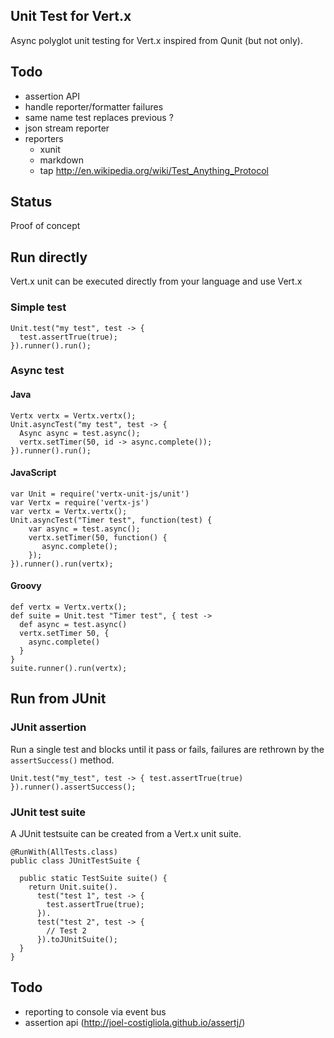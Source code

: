 ## Unit Test for Vert.x

Async polyglot unit testing for Vert.x inspired from Qunit (but not only).

## Todo

- assertion API
- handle reporter/formatter failures
- same name test replaces previous ?
- json stream reporter
- reporters
    - xunit
    - markdown
    - tap http://en.wikipedia.org/wiki/Test_Anything_Protocol

## Status

Proof of concept

## Run directly

Vert.x unit can be executed directly from your language and use Vert.x

### Simple test

~~~
Unit.test("my test", test -> {
  test.assertTrue(true);
}).runner().run();
~~~

### Async test

#### Java

~~~
Vertx vertx = Vertx.vertx();
Unit.asyncTest("my test", test -> {
  Async async = test.async();
  vertx.setTimer(50, id -> async.complete());
}).runner().run();
~~~

#### JavaScript

~~~
var Unit = require('vertx-unit-js/unit')
var Vertx = require('vertx-js')
var vertx = Vertx.vertx();
Unit.asyncTest("Timer test", function(test) {
    var async = test.async();
    vertx.setTimer(50, function() {
       async.complete();
    });
}).runner().run(vertx);
~~~

#### Groovy

~~~
def vertx = Vertx.vertx();
def suite = Unit.test "Timer test", { test ->
  def async = test.async()
  vertx.setTimer 50, {
    async.complete()
  }
}
suite.runner().run(vertx);
~~~

## Run from JUnit

### JUnit assertion

Run a single test and blocks until it pass or fails, failures are rethrown by the `assertSuccess()` method.

~~~
Unit.test("my_test", test -> { test.assertTrue(true) }).runner().assertSuccess();
~~~


### JUnit test suite

A JUnit testsuite can be created from a Vert.x unit suite.

~~~
@RunWith(AllTests.class)
public class JUnitTestSuite {

  public static TestSuite suite() {
    return Unit.suite().
      test("test 1", test -> {
        test.assertTrue(true);
      }).
      test("test 2", test -> {
        // Test 2
      }).toJUnitSuite();
  }
}
~~~

## Todo

- reporting to console via event bus
- assertion api (http://joel-costigliola.github.io/assertj/)
